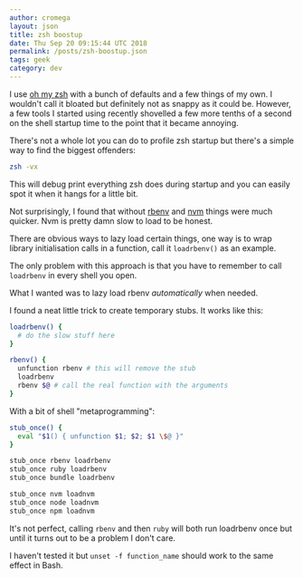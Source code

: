 ```yaml
---
author: cromega
layout: json
title: zsh boostup
date: Thu Sep 20 09:15:44 UTC 2018
permalink: /posts/zsh-boostup.json
tags: geek
category: dev
---
```


I use [oh my zsh](https://github.com/robbyrussell/oh-my-zsh) with a bunch of
defaults and a few things of my own. I wouldn't call it bloated but definitely
not as snappy as it could be. However, a few tools I started using recently
shovelled a few more tenths of a second on the shell startup time to the point that it
became annoying.

There's not a whole lot you can do to profile zsh startup but there's a simple way to find the biggest offenders:

```sh
zsh -vx
```

This will debug print everything zsh does during startup and you can easily spot it when it hangs for a little bit.

Not surprisingly, I found that without [rbenv](https://github.com/rbenv/rbenv) and [nvm](https://github.com/creationix/nvm) things were much quicker. Nvm is pretty damn slow to load to be honest.

There are obvious ways to lazy load certain things, one way is to wrap library initialisation calls in a function, call it `loadrbenv()` as an example.

The only problem with this approach is that you have to remember to call `loadrbenv` in every shell you open.

What I wanted was to lazy load rbenv *automatically* when needed.

I found a neat little trick to create temporary stubs. It works like this:

```sh
loadrbenv() {
  # do the slow stuff here
}

rbenv() {
  unfunction rbenv # this will remove the stub
  loadrbenv
  rbenv $@ # call the real function with the arguments
}
```

With a bit of shell "metaprogramming":

```sh
stub_once() {
  eval "$1() { unfunction $1; $2; $1 \$@ }"
}

stub_once rbenv loadrbenv
stub_once ruby loadrbenv
stub_once bundle loadrbenv

stub_once nvm loadnvm
stub_once node loadnvm
stub_once npm loadnvm
```

It's not perfect, calling `rbenv` and then `ruby` will both run loadrbenv once but until it turns out to be a problem I don't care.

I haven't tested it but `unset -f function_name` should work to the same effect in Bash.

